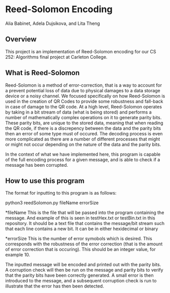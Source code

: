 # Reed-Solomon Encoding
Alia Babinet, Adela Dujsikova, and Lita Theng

## Overview
This project is an implementation of Reed-Solomon encoding for our CS 252: Algorithms final project at Carleton College.

## What is Reed-Solomon
Reed-Solomon is a method of error-correction, that is a way to account for a prevent potential loss of data due to physical damages to a data storage device or a noisy channel. We focused specifically on how Reed-Solomon is used in the creation of QR Codes to provide some robustness and fall-back in case of damage to the QR code. At a high level, Reed-Solomon operates by taking in a bit stream of data (what is being stored) and performs a number of mathematically complex operations on it to generate parity bits. These parity bits, are unique to the stored data, meaning that when reading the QR code, if there is a discrepency between the data and the parity bits then an error of some type must of occured. The decoding process is even more complicated as there are a number of different processes that might or might not occur depending on the nature of the data and the parity bits.

In the context of what we have implemented here, this program is capable of the full encoding process for a given message, and is able to check if a message has been corrupted.

## How to use this program
The format for inputting to this program is as follows:

python3 reedSolomon.py fileName errorSize

*fileName
  This is the file that will be passed into the program containing the message. And example of this is seen in testHex.txt or testBin.txt in this repository. It should be a text file that contains the message/bit stream such that each line contains a new bit. It can be in either hexidecimal or binary
  
*errorSize
  This is the number of error symobols which is desired. This corresponds with the robustness of the error correction (that is the amount of error correction that is occuring). This should be an integer value, for example 10.
  
The inputted message will be encoded and printed out with the parity bits. A corruption check will then be run on the message and parity bits to verify that the parity bits have been correctly generated. A small error is then introduced to the message, and a subsequent corruption check is run to illustrate that the error has then been detected.

